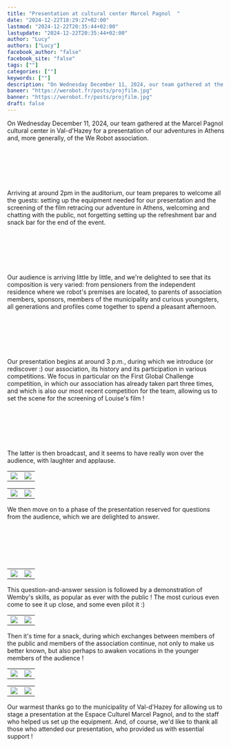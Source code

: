 ```yaml
---
title: "Presentation at cultural center Marcel Pagnol  "
date: "2024-12-22T18:29:27+02:00"
lastmod: "2024-12-22T20:35:44+02:00"
lastupdate: "2024-12-22T20:35:44+02:00"
author: "Lucy"
authors: ["Lucy"]
facebook_author: "false"
facebook_site: "false"
tags: [""]
categories: [""]
keywords: [""]
description: "On Wednesday December 11, 2024, our team gathered at the Marcel Pagnol cultural center in Val-d'Hazey for a presentation of our adventures in Athens and, more generally, of the We Robot association. "
baneer: "https://werobot.fr/posts/projfilm.jpg"
banner: "https://werobot.fr/posts/projfilm.jpg"
draft: false
---
```

On Wednesday December 11, 2024, our team gathered at the Marcel Pagnol cultural center in Val-d'Hazey for a presentation of our adventures in Athens and, more generally, of the We Robot association. 

<br><br>
<center>
<div style="width: 100%; max-width: 700px;">
<img src="https://werobot.fr/posts/Laventure_FGC_Quand_les_jeunes_changent_le_monde.png" alt="">
</div>
</center>
<br><br>

Arriving at around 2pm in the auditorium, our team prepares to welcome all the guests: setting up the equipment needed for our presentation and the screening of the film retracing our adventure in Athens, welcoming and chatting with the public, not forgetting setting up the refreshment bar and snack bar for the end of the event.

  
<br><br>
<center>
<div style="width: 100%; max-width: 700px;">
<img src="https://werobot.fr/posts/arrivée_public.jpg" alt="">
</div>
</center>
<br><br>
  

Our audience is arriving little by little, and we're delighted to see that its composition is very varied: from pensioners from the independent residence where we robot's premises are located, to parents of association members, sponsors, members of the municipality and curious youngsters, all generations and profiles come together to spend a pleasant afternoon.

  
<br><br>
<center>
<div style="width: 100%; max-width: 700px;">
<img src="https://werobot.fr/posts/ligne_présentation.jpg" alt="">
</div>
</center>
<br><br>
  
Our presentation begins at around 3 p.m., during which we introduce (or rediscover :) our association, its history and its participation in various competitions. We focus in particular on the First Global Challenge competition, in which our association has already taken part three times, and which is also our most recent competition for the team, allowing us to set the scene for the screening of Louise's film !

<br><br>
<center>
<div style="width: 100%; max-width: 700px;">
<img src="https://werobot.fr/posts/louise film.jpg" alt="">
</div>
</center>
<br><br>
  

The latter is then broadcast, and it seems to have really won over the audience, with laughter and applause.
  

<center>
<table>
<tr>
<td><img src="https://werobot.fr/posts/projfilm.jpg"></td>
<td><img src="https://werobot.fr/posts/projfilm2.jpg"></td>
</tr>
</table>
</center>
<center>
<table>
<tr>
<td><img src="https://werobot.fr/posts/projfilm3.jpg"></td>
<td><img src="https://werobot.fr/posts/projfilm4.jpg"></td>
</tr>
</table>
</center>


We then move on to a phase of the presentation reserved for questions from the audience, which we are delighted to answer. 

<br><br>
<center>
<div style="width: 100%; max-width: 700px;">
<img src="https://werobot.fr/posts/Q&A_Elina.jpg" alt="">
</div>
</center>
<br><br>


<center>
<table>
<tr>
<td><img src="https://werobot.fr/posts/demo.jpg"></td>
<td><img src="https://werobot.fr/posts/demo2.jpg"></td>
</tr>
</table>
</center>

This question-and-answer session is followed by a demonstration of Wemby's skills, as popular as ever with the public ! The most curious even come to see it up close, and some even pilot it :)

<center>
<table>
<tr>
<td><img src="https://werobot.fr/posts/applaudissements_demo.jpg"></td>
<td><img src="https://werobot.fr/posts/après_échanges_pilote.jpg"></td>
</tr>
</table>
</center>



Then it's time for a snack, during which exchanges between members of the public and members of the association continue, not only to make us better known, but also perhaps to awaken vocations in the younger members of the audience !

  <center>
<table>
<tr>
<td><img src="https://werobot.fr/posts/buvette.jpg"></td>
<td><img src="https://werobot.fr/posts/buvette2.jpg"></td>
</tr>
</table>
</center>
  <center>
<table>
<tr>
<td><img src="https://werobot.fr/posts/échanges_buvette.jpg"></td>
<td><img src="https://werobot.fr/posts/échanges_buvette2.jpg"></td>
</tr>
</table>
</center>


Our warmest thanks go to the municipality of Val-d'Hazey for allowing us to stage a presentation at the Espace Culturel Marcel Pagnol, and to the staff who helped us set up the equipment. And, of course, we'd like to thank all those who attended our presentation, who provided us with essential support !

